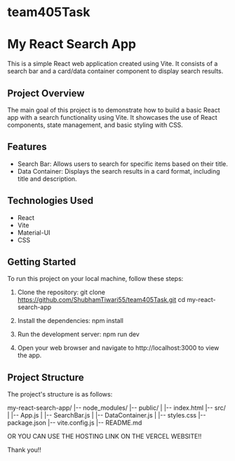 # team405Task

# My React Search App

This is a simple React web application created using Vite. It consists of a search bar and a card/data container component to display search results.

## Project Overview

The main goal of this project is to demonstrate how to build a basic React app with a search functionality using Vite. It showcases the use of React components, state management, and basic styling with CSS.

## Features

- Search Bar: Allows users to search for specific items based on their title.
- Data Container: Displays the search results in a card format, including title and description.

## Technologies Used

- React
- Vite
- Material-UI
- CSS

## Getting Started

To run this project on your local machine, follow these steps:

1. Clone the repository:
 git clone https://github.com/ShubhamTiwari55/team405Task.git
cd my-react-search-app
2. Install the dependencies:
   npm install
3. Run the development server:
  npm run dev


4. Open your web browser and navigate to http://localhost:3000 to view the app.

## Project Structure

The project's structure is as follows:

my-react-search-app/
|-- node_modules/
|-- public/
| |-- index.html
|-- src/
| |-- App.js
| |-- SearchBar.js
| |-- DataContainer.js
| |-- styles.css
|-- package.json
|-- vite.config.js
|-- README.md

  OR YOU CAN USE THE HOSTING LINK ON THE VERCEL WEBSITE!!

  Thank you!!
   
